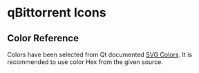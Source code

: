 # qBittorrent Icons

## Color Reference
Colors have been selected from Qt documented [SVG Colors](https://doc.qt.io/qt-6/qcolorconstants.html#svg-colors). It is recommended to use color Hex from the given source.
